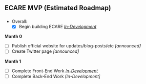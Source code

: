## ECARE MVP (Estimated Roadmap) 

### 

- Overall: 
  - [X] Begin building ECARE *[In-Development](https://github.com/jeyakatsa/monalisa/tree/main/MVP/ecare)*

**Month 0**
  - [ ] Publish official website for updates/blog-posts/etc *[announced]*
  - [ ] Create Twitter page *[announced]*

**Month 1**
  - [ ] Complete Front-End Work *[In-Development](https://github.com/jeyakatsa/monalisa/tree/main/MVP/ecare)*
  - [ ] Complete Back-End Work *[In-Development]*
